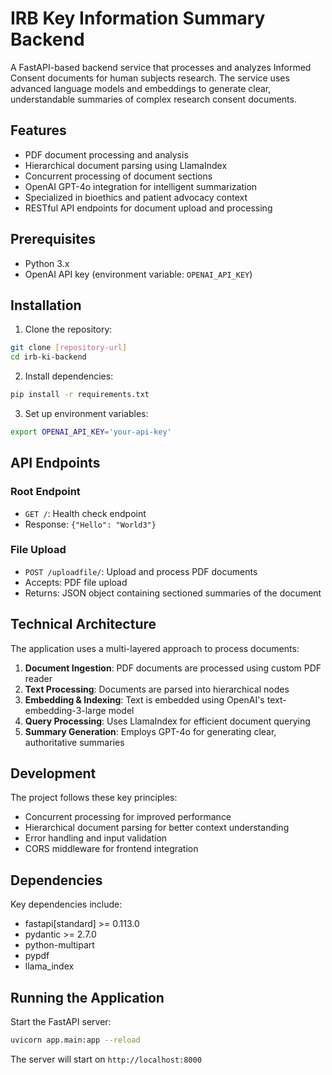 # IRB Key Information Summary Backend

A FastAPI-based backend service that processes and analyzes Informed Consent documents for human subjects research. The service uses advanced language models and embeddings to generate clear, understandable summaries of complex research consent documents.

## Features

- PDF document processing and analysis
- Hierarchical document parsing using LlamaIndex
- Concurrent processing of document sections
- OpenAI GPT-4o integration for intelligent summarization
- Specialized in bioethics and patient advocacy context
- RESTful API endpoints for document upload and processing

## Prerequisites

- Python 3.x
- OpenAI API key (environment variable: `OPENAI_API_KEY`)

## Installation

1. Clone the repository:
```bash
git clone [repository-url]
cd irb-ki-backend
```

2. Install dependencies:
```bash
pip install -r requirements.txt
```

3. Set up environment variables:
```bash
export OPENAI_API_KEY='your-api-key'
```

## API Endpoints

### Root Endpoint
- `GET /`: Health check endpoint
- Response: `{"Hello": "World3"}`

### File Upload
- `POST /uploadfile/`: Upload and process PDF documents
- Accepts: PDF file upload
- Returns: JSON object containing sectioned summaries of the document

## Technical Architecture

The application uses a multi-layered approach to process documents:

1. **Document Ingestion**: PDF documents are processed using custom PDF reader
2. **Text Processing**: Documents are parsed into hierarchical nodes
3. **Embedding & Indexing**: Text is embedded using OpenAI's text-embedding-3-large model
4. **Query Processing**: Uses LlamaIndex for efficient document querying
5. **Summary Generation**: Employs GPT-4o for generating clear, authoritative summaries

## Development

The project follows these key principles:
- Concurrent processing for improved performance
- Hierarchical document parsing for better context understanding
- Error handling and input validation
- CORS middleware for frontend integration

## Dependencies

Key dependencies include:
- fastapi[standard] >= 0.113.0
- pydantic >= 2.7.0
- python-multipart
- pypdf
- llama_index

## Running the Application

Start the FastAPI server:
```bash
uvicorn app.main:app --reload
```

The server will start on `http://localhost:8000`
